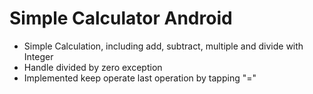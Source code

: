 # Simple Calculator Android

- Simple Calculation, including add, subtract, multiple and divide with Integer
- Handle divided by zero exception
- Implemented keep operate last operation by tapping "="
